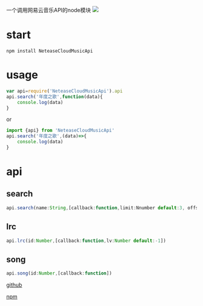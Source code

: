 一个调用网易云音乐API的node模块
![](http://binaryify.github.io/images/api.jpg)
# start
```
npm install NeteaseCloudMusicApi
```
# usage

```js
var api=require('NeteaseCloudMusicApi').api
api.search('年度之歌',function(data){
    console.log(data)
}
```
or
```js
import {api} from 'NeteaseCloudMusicApi'
api.search('年度之歌',(data)=>{
    console.log(data)
}
```

# api
## search
 ```js
api.search(name:String,[callback:function,limit:Nnumber default:3, offset:Number default:0])
 ```

## lrc
 ```js
api.lrc(id:Number,[callback:function,lv:Number default:-1])
 ```

## song
 ```js
api.song(id:Number,[callback:function])
 ```

[github](https://github.com/Binaryify/NeteaseCloudMusicApi)

[npm](https://www.npmjs.com/package/NeteaseCloudMusicApi)